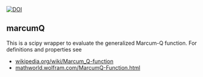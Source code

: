 
[![DOI](https://zenodo.org/badge/46057982.svg)](https://zenodo.org/badge/latestdoi/46057982)

## marcumQ

This is a scipy wrapper to evaluate the generalized Marcum-Q function. For definitions and properties see

- [wikipedia.org/wiki/Marcum_Q-function](https://en.wikipedia.org/wiki/Marcum_Q-function)
- [mathworld.wolfram.com/MarcumQ-Function.html](https://mathworld.wolfram.com/MarcumQ-Function.html)






